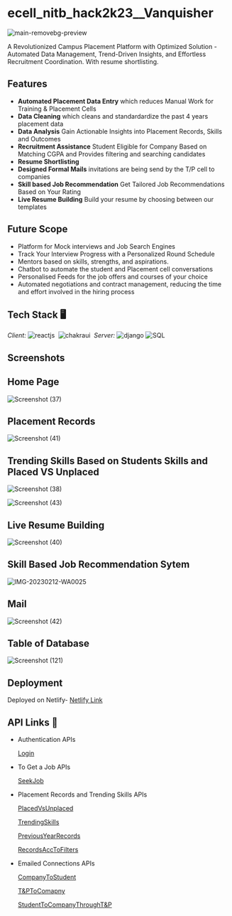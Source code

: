 # ecell_nitb_hack2k23__Vanquisher
![main-removebg-preview](https://user-images.githubusercontent.com/97653340/213859431-eb9a28a5-6d39-4d92-87f7-a25143c4cb6a.jpg)

A Revolutionized Campus Placement Platform with Optimized Solution - Automated Data Management, Trend-Driven Insights, and Effortless Recruitment Coordination.
With resume shortlisting.

## Features
- **Automated Placement Data Entry** which reduces Manual Work for Training & Placement Cells
- **Data Cleaning** which cleans and standardardize the past 4 years placement data
- **Data Analysis** Gain Actionable Insights into Placement Records, Skills and Outcomes
- **Recruitment Assistance** Student Eligible for Company Based on Matching CGPA and Provides filtering and searching candidates
- **Resume Shortlisting** 
- **Designed Formal Mails** invitations are being send by the T/P cell to companies
- **Skill based Job Recommendation** Get Tailored Job Recommendations Based on Your Rating
- **Live Resume Building** Build your resume by choosing between our templates


## Future Scope
- Platform for Mock interviews and Job Search Engines
- Track Your Interview Progress with a Personalized Round Schedule
- Mentors based on skills, strengths, and aspirations.
- Chatbot to automate the student and Placement cell conversations
- Personalised Feeds for the job offers and courses of your choice
- Automated negotiations and contract management, reducing the time and effort involved in the hiring process




## Tech Stack 🖥
*Client:* 
![reactjs](https://img.shields.io/badge/React-20232A?style=for-the-badge&logo=react&logoColor=61DAFB)&nbsp;
![chakraui](https://img.shields.io/badge/Chakra--UI-319795?style=for-the-badge&logo=chakra-ui&logoColor=white)&nbsp;
*Server:*
![django](https://img.shields.io/badge/Django-DjangoRest%20FrameWork-green)
![SQL](https://img.shields.io/badge/SQL-Postgresql-green)

## Screenshots

## Home Page
 
![Screenshot (37)](https://user-images.githubusercontent.com/104627870/218318990-372c36fb-cb15-4919-8dc7-7886204aa490.png)

## Placement Records

![Screenshot (41)](https://user-images.githubusercontent.com/104627870/218319276-ac4bab95-eb6a-48ac-a32f-f0a54eb0adb3.png)

## Trending Skills Based on Students Skills and Placed VS Unplaced

![Screenshot (38)](https://user-images.githubusercontent.com/104627870/218319180-77c68b00-aff1-4753-b95a-c1d0df2a87ac.png)

![Screenshot (43)](https://user-images.githubusercontent.com/104627870/218320438-3820cc16-6617-42b3-b8ec-c1366ad87940.png)


## Live Resume Building

![Screenshot (40)](https://user-images.githubusercontent.com/104627870/218319251-d8d7193c-9c6b-48e6-9f90-7c7caf624211.png)

## Skill Based Job Recommendation Sytem

![IMG-20230212-WA0025](https://user-images.githubusercontent.com/104627870/218319962-c6408edc-e397-40c9-afff-530ceadd51e4.jpg)

## Mail

![Screenshot (42)](https://user-images.githubusercontent.com/104627870/218320165-58c1ff61-78e3-49dd-be3f-014f8e531d92.png)

## Table of Database

![Screenshot (121)](https://user-images.githubusercontent.com/104627870/218320089-df95d127-a458-40c9-a262-e8a849d556d4.png)





## Deployment
 Deployed on Netlify-
 [Netlify Link](https://carrersome.netlify.app/)


## API Links 🔗
- Authentication APIs

  [Login](https://ecellnitbhack2k23vanquisher-production.up.railway.app/accounts/login/)
  
  
- To Get a Job APIs
 
  [SeekJob](https://ecellnitbhack2k23vanquisher-production.up.railway.app/info_student/job_form/1)
  
 - Placement Records and Trending Skills APIs
 

   [PlacedVsUnplaced]()
  
   [TrendingSkills]()
  
   [PreviousYearRecords]()
  
   [RecordsAccToFilters]()
  
  
- Emailed Connections APIs


   [CompanyToStudent](https://ecellnitbhack2k23vanquisher-production.up.railway.app/info_student/company_form/2)
  
   [T&PToComapny]()
  
   [StudentToCompanyThroughT&P]()

